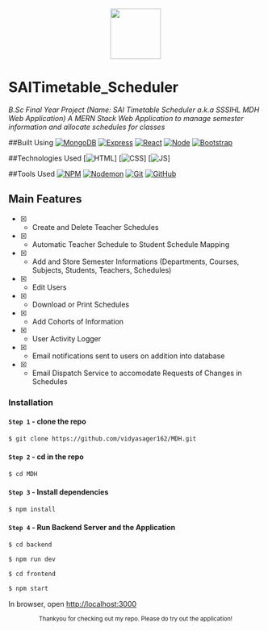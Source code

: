 ### <p align="center"><img width="100px" height="100px" src="https://github.com/vidyasager162/MDH/blob/master/frontend/src/images/SSSIHL-Logo_White.png"></p>

# SAITimetable_Scheduler

_B.Sc Final Year Project (Name: SAI Timetable Scheduler a.k.a SSSIHL MDH Web Application)_
_A MERN Stack Web Application to manage semester information and allocate schedules for classes_

##Built Using
[![MongoDB][MongoDB.com]][Mongo-url] [![Express][Express.js]][Express-url] [![React][React.js]][React-url] [![Node][Node.js]][Node-url] [![Bootstrap][Bootstrap.com]][Bootstrap-url]

##Technologies Used
[![HTML][HTML.5]] [![CSS][CSS.3]] [![JS][Javascript]]

##Tools Used
[![NPM][NPM.com]][NPM-url] [![Nodemon][Nodemon]][Nodemon-url] [![Git][Git]][Git-url] [![GitHub][GitHub]][GitHub-url]


## Main Features

- [x] - Create and Delete Teacher Schedules
- [x] - Automatic Teacher Schedule to Student Schedule Mapping
- [x] - Add and Store Semester Informations (Departments, Courses, Subjects, Students, Teachers, Schedules)
- [x] - Edit Users
- [x] - Download or Print Schedules
- [x] - Add Cohorts of Information
- [x] - User Activity Logger
- [x] - Email notifications sent to users on addition into database
- [x] - Email Dispatch Service to accomodate Requests of Changes in Schedules

### Installation

#### `Step 1` - clone the repo

```bash
$ git clone https://github.com/vidyasager162/MDH.git
```

#### `Step 2` - cd in the repo

```bash
$ cd MDH
```

#### `Step 3` - Install dependencies

```bash
$ npm install
```

#### `Step 4` - Run Backend Server and the Application

```bash
$ cd backend
```

```bash
$ npm run dev
```

```bash
$ cd frontend
```

```bash
$ npm start
```

In browser, open [http://localhost:3000](http://localhost:3000)

<div align="center">
    <sub>Thankyou for checking out my repo. Please do try out the application!</sub>
</div>

<!-- MARKDOWN LINKS & IMAGES -->
[React.js]: https://img.shields.io/badge/React-20232A?style=for-the-badge&logo=react&logoColor=61DAFB
[React-url]: https://reactjs.org/
[Bootstrap.com]: https://img.shields.io/badge/Bootstrap-563D7C?style=for-the-badge&logo=bootstrap&logoColor=white
[Bootstrap-url]: https://getbootstrap.com
[MongoDB.com]: https://img.shields.io/badge/MongoDB-4EA94B?style=for-the-badge&logo=mongodb&logoColor=white
[Mongo-url]: https://www.mongodb.com/
[Express.js]: https://img.shields.io/badge/Express.js-000000?style=for-the-badge&logo=express&logoColor=white
[Express-url]: https://expressjs.com/
[Node.js]: https://img.shields.io/badge/Node.js-339933?style=for-the-badge&logo=nodedotjs&logoColor=white
[Node-url]: https://nodejs.org/
[NPM.com]: https://img.shields.io/badge/npm-CB3837?style=for-the-badge&logo=npm&logoColor=white
[NPM-url]: https://www.npmjs.com/
[Nodemon]: https://img.shields.io/badge/NODEMON-%23323330.svg?style=for-the-badge&logo=nodemon&logoColor=%BBDEAD
[Nodemon-url]: https://nodemon.io/

[CSS.3]: https://img.shields.io/badge/CSS3-1572B6?style=for-the-badge&logo=css3&logoColor=white
[HTML.5]: https://img.shields.io/badge/HTML5-E34F26?style=for-the-badge&logo=html5&logoColor=white
[Javascript]: https://img.shields.io/badge/JavaScript-323330?style=for-the-badge&logo=javascript&logoColor=F7DF1E
[JSON]: https://img.shields.io/badge/json-5E5C5C?style=for-the-badge&logo=json&logoColor=white

[Git]: https://img.shields.io/badge/git-%23F05033.svg?style=for-the-badge&logo=git&logoColor=white
[Git-url]: https://git-scm.com/
[GitHub]: https://img.shields.io/badge/github-%23121011.svg?style=for-the-badge&logo=github&logoColor=white
[GitHub-url]: https://github.com/
